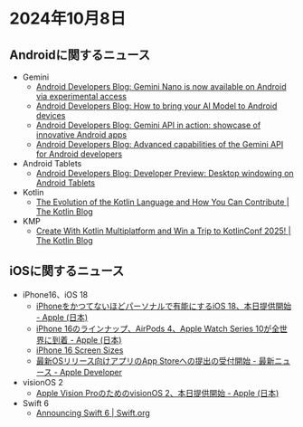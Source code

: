 # 2024年10月8日
## Androidに関するニュース
- Gemini
  - [Android Developers Blog: Gemini Nano is now available on Android via experimental access](https://android-developers.googleblog.com/2024/10/gemini-nano-experimental-access-available-on-android.html)
  - [Android Developers Blog: How to bring your AI Model to Android devices](https://android-developers.googleblog.com/2024/10/bring-your-ai-model-to-android-devices.html)
  - [Android Developers Blog: Gemini API in action: showcase of innovative Android apps](https://android-developers.googleblog.com/2024/10/gemini-api-showcase-of-innovative-android-apps.html)
  - [Android Developers Blog: Advanced capabilities of the Gemini API for Android developers](https://android-developers.googleblog.com/2024/10/advanced-capabilities-of-gemini-api-for-android-developers.html)
- Android Tablets
  - [Android Developers Blog: Developer Preview: Desktop windowing on Android Tablets](https://android-developers.googleblog.com/2024/09/developer-preview-desktop-windowing-on-android-tablets.html)
- Kotlin
  - [The Evolution of the Kotlin Language and How You Can Contribute | The Kotlin Blog](https://blog.jetbrains.com/kotlin/2024/10/the-evolution-of-the-kotlin-language-and-how-emyou-em-can-contribute/)
- KMP
  - [Create With Kotlin Multiplatform and Win a Trip to KotlinConf 2025! | The Kotlin Blog](https://blog.jetbrains.com/kotlin/2024/09/kotlin-multiplatform-contest/)

## iOSに関するニュース
- iPhone16、iOS 18
  - [iPhoneをかつてないほどパーソナルで有能にするiOS 18、本日提供開始 - Apple (日本)](https://www.apple.com/jp/newsroom/2024/09/ios-18-is-available-today-making-iphone-more-personal-and-capable-than-ever/)
  - [iPhone 16のラインナップ、AirPods 4、Apple Watch Series 10が全世界に到着 - Apple (日本)](https://www.apple.com/jp/newsroom/2024/09/the-iphone-16-lineup-airpods-4-apple-watch-series-10-arrive-around-the-world/)
  - [iPhone 16 Screen Sizes](https://useyourloaf.com/blog/iphone-16-screen-sizes/)
  - [最新OSリリース向けアプリのApp Storeへの提出の受付開始 - 最新ニュース - Apple Developer](https://developer.apple.com/jp/news/?id=utw4yhtp)
- visionOS 2
  - [Apple Vision ProのためのvisionOS 2、本日提供開始 - Apple (日本)](https://www.apple.com/jp/newsroom/2024/09/visionos-2-for-apple-vision-pro-is-available-today/)
- Swift 6
  - [Announcing Swift 6 | Swift.org](https://www.swift.org/blog/announcing-swift-6/)
